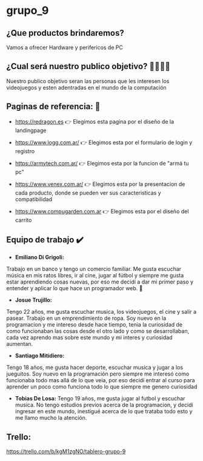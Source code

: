# grupo_9

## ¿Que productos brindaremos?

Vamos a ofrecer Hardware y perifericos de PC

## ¿Cual será nuestro publico objetivo? :family_man_man_boy_boy:

Nuestro publico objetivo seran las personas que les interesen los videojuegos y esten adentradas en el mundo de la computación

## Paginas de referencia:       :mag_right:

* https://redragon.es 👉 Elegimos esta pagina por el diseño de la landingpage

* https://www.logg.com.ar/ 👉 Elegimos esta por el formulario de login y registro

* https://armytech.com.ar/ 👉 Elegimos esta por la funcion de "armá tu pc"

* https://www.venex.com.ar/ 👉 Elegimos esta por la presentacion de cada producto, donde se pueden ver sus caracteristicas y compatibilidad

* https://www.compugarden.com.ar 👉 Elegimos esta por el diseño del carrito

## Equipo de trabajo :heavy_check_mark:

- **Emiliano Di Grigoli:** 

Trabajo en un banco y tengo un comercio familiar. Me gusta escuchar música en mis ratos libres, ir al cine, jugar al fútbol y siempre me gusta estar aprendiendo cosas nuevas, por eso me decidí a dar mi primer paso y entender y aplicar lo que hace un programador web. :call_me_hand:

- **Josue Trujillo:** 

Tengo 22 años, me gusta escuchar musica, los videojuegos, el cine y salir a pasear. Trabajo en un emprendimiento de ropa. Soy nuevo en la programacion y me intereso desde hace tiempo, tenia la curiosidad de como funcionaban las cosas desde el otro lado y como se desarrollaban, cada vez aprendo mas sobre este mundo y mi interes y curiosidad aumentan.

- **Santiago Mitidiero:** 

Tengo 18 años, me gusta hacer deporte, escuchar musica y jugar a los jueguitos. Soy nuevo en la programación pero siempre me interesó como funcionaba todo mas allá de lo que veia, por eso decidí entrar al curso para aprender un poco como funciona todo lo que siempre me genero curiosidad

- **Tobias De Losa:**
Tengo 19 años, me gusta jugar al futbol y escuchar musica. No tengo estudios previos acerca de la programacion, y decidi ingresar en este mundo, inestigué acerca de lo que trataba todo esto y me llamo mucho la atención.

## Trello:

https://trello.com/b/kgM1zgNO/tablero-grupo-9
